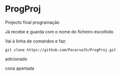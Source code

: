 # ProgProj
Projecto final programação

Já recebe e guarda com o nome do ficheiro escolhido




Vai à linha de comandos e faz: 
```
git clone https://github.com/Pacarvalh/ProgProj.git
```  
adicionado

cona apertada
